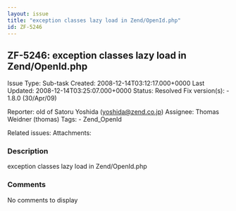 ```yaml
---
layout: issue
title: "exception classes lazy load in Zend/OpenId.php"
id: ZF-5246
---
```


ZF-5246: exception classes lazy load in Zend/OpenId.php
-------------------------------------------------------

 Issue Type: Sub-task Created: 2008-12-14T03:12:17.000+0000 Last Updated: 2008-12-14T03:25:07.000+0000 Status: Resolved Fix version(s): - 1.8.0 (30/Apr/09)
 
 Reporter:  old of Satoru Yoshida (yoshida@zend.co.jp)  Assignee:  Thomas Weidner (thomas)  Tags: - Zend\_OpenId
 
 Related issues: 
 Attachments: 
### Description

exception classes lazy load in Zend/OpenId.php

 

 

### Comments

No comments to display
